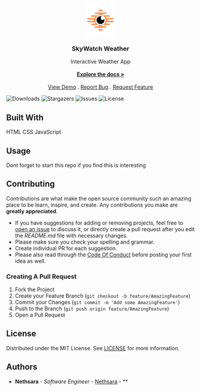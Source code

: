 <br/>
<p align="center">
  <a href="https://github.com/Nethsara/SkyWatch">
    <img src="/assets/images/logo/logo.png" alt="Logo" width="80" height="80">
  </a>

  <h3 align="center">SkyWatch Weather</h3>

  <p align="center">
    Interactive Weather App
    <br/>
    <br/>
    <a href="https://github.com/Nethsara/SkyWatch"><strong>Explore the docs »</strong></a>
    <br/>
    <br/>
    <a href="https://github.com/Nethsara/SkyWatch">View Demo</a>
    .
    <a href="https://github.com/Nethsara/SkyWatch/issues">Report Bug</a>
    .
    <a href="https://github.com/Nethsara/SkyWatch/issues">Request Feature</a>
  </p>
</p>

![Downloads](https://img.shields.io/github/downloads/Nethsara/SkyWatch/total) ![Stargazers](https://img.shields.io/github/stars/Nethsara/SkyWatch?style=social) ![Issues](https://img.shields.io/github/issues/Nethsara/SkyWatch) ![License](https://img.shields.io/github/license/Nethsara/SkyWatch)

## Built With

HTML CSS JavaScript

## Usage

Dont forget to start this repo if you find this is interesting

## Contributing

Contributions are what make the open source community such an amazing place to be learn, inspire, and create. Any contributions you make are **greatly appreciated**.

- If you have suggestions for adding or removing projects, feel free to [open an issue](https://github.com/Nethsara/SkyWatch/issues/new) to discuss it, or directly create a pull request after you edit the _README.md_ file with necessary changes.
- Please make sure you check your spelling and grammar.
- Create individual PR for each suggestion.
- Please also read through the [Code Of Conduct](https://github.com/Nethsara/SkyWatch/blob/main/CODE_OF_CONDUCT.md) before posting your first idea as well.

### Creating A Pull Request

1. Fork the Project
2. Create your Feature Branch (`git checkout -b feature/AmazingFeature`)
3. Commit your Changes (`git commit -m 'Add some AmazingFeature'`)
4. Push to the Branch (`git push origin feature/AmazingFeature`)
5. Open a Pull Request

## License

Distributed under the MIT License. See [LICENSE](https://github.com/Nethsara/SkyWatch/blob/main/LICENSE.md) for more information.

## Authors

- **Nethsara** - _Software Engineer_ - [Nethsara](https://github.com/Nethsara/) - \*\*
